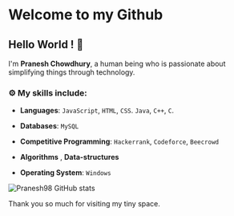 
# Welcome to my Github
## Hello World ! :wave:

I'm **Pranesh Chowdhury**, a human being who is passionate about simplifying things through technology.



### :gear: My skills include:

- **Languages**: `JavaScript`, `HTML`, `CSS`. `Java`, `C++`, `C`.

- **Databases**: `MySQL`

- **Competitive Programming**: `Hackerrank`, `Codeforce`, `Beecrowd`
    
- **Algorithms** , **Data-structures**

- **Operating System**: `Windows`

![Pranesh98 GitHub stats](https://github-readme-stats.vercel.app/api?username=Pranesh98&theme=dark&show_icons=true)

Thank you so much for visiting my tiny space.

